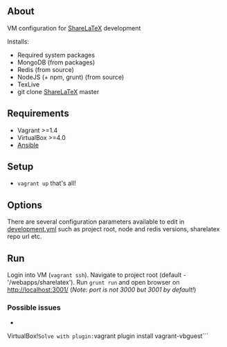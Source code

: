 ## About

VM configuration for [ShareLaTeX](https://www.sharelatex.com) development

Installs:

* Required system packages
* MongoDB (from packages)
* Redis (from source)
* NodeJS (+ npm, grunt) (from source)
* TexLive
* git clone [ShareLaTeX](https://github.com/sharelatex/sharelatex) master 

## Requirements

* Vagrant >=1.4
* VirtualBox >=4.0
* [Ansible](http://docs.ansible.com/intro_installation.html)

## Setup

* ```vagrant up``` that's all!

## Options
There are several configuration parameters available to edit in [development.yml](https://github.com/palkan/sharelatex-vagrant-ansible/blob/master/priv/ansible/group_vars/development.yml) such as project root, node and redis versions, sharelatex repo url etc.

## Run 
Login into VM (```vagrant ssh```).
Navigate to project root (default - '/webapps/sharelatex').
Run ```grunt run``` and open browser on [http://localhost:3001/](http://localhost:3001/) (*Note: port is not 3000 but 3001 by default!*)

### Possible issues

* ```The guest additions on this VM do not match the installed version of
VirtualBox!```
	Solve with plugin: ```vagrant plugin install vagrant-vbguest```